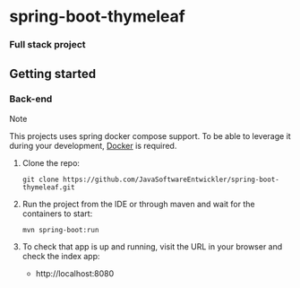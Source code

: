 # spring-boot-thymeleaf
### Full stack project 


## Getting started

### Back-end

> [!NOTE]
> This projects uses spring docker compose support. To be able to leverage it during your
> development, [Docker](https://www.docker.com/) is required.

1. Clone the repo:

   ```git clone https://github.com/JavaSoftwareEntwickler/spring-boot-thymeleaf.git```

2. Run the project from the IDE or through maven and wait for the containers to start:

   ```mvn spring-boot:run```


3. To check that app is up and running, visit the URL in your browser and check the index app:
   - http://localhost:8080
